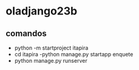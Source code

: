 # oladjango23b

## comandos
- python -m startproject itapira
- cd itapira
-python manage.py startapp enquete
- python manage.py runserver